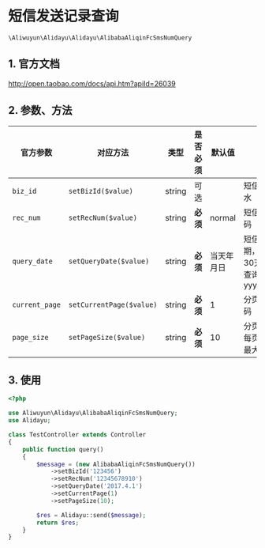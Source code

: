 # 短信发送记录查询

`\Aliwuyun\Alidayu\Alidayu\AlibabaAliqinFcSmsNumQuery`

## 1. 官方文档

http://open.taobao.com/docs/api.htm?apiId=26039

## 2. 参数、方法

|官方参数|对应方法|类型|是否必须|默认值|说明|
|----|----|----|----|----|----|
|`biz_id`|`setBizId($value)`|string|可选| |短信发送流水|
|`rec_num`|`setRecNum($value)`|string|**必须**|normal|短信接收号码|
|`query_date`|`setQueryDate($value)`|string|**必须**|当天年月日|短信发送日期，支持近30天记录查询，格式yyyyMMdd|
|`current_page`|`setCurrentPage($value)`|string|**必须**|1|分页参数,页码|
|`page_size`|`setPageSize($value)`|string|**必须**|10|分页参数，每页数量。最大值50|

## 3. 使用

```php
<?php

use Aliwuyun\Alidayu\AlibabaAliqinFcSmsNumQuery;
use Alidayu;

class TestController extends Controller
{
    public function query()
    {
        $message = (new AlibabaAliqinFcSmsNumQuery())
            ->setBizId('123456')
            ->setRecNum('12345678910')
            ->setQueryDate('2017.4.1')
            ->setCurrentPage(1)
            ->setPageSize(10);

        $res = Alidayu::send($message);
        return $res;
    }
}
```
